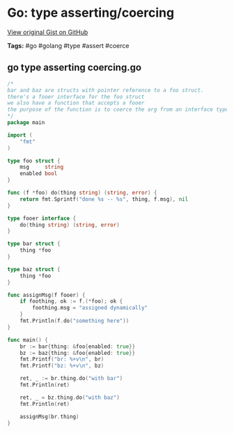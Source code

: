 # Go: type asserting/coercing 

[View original Gist on GitHub](https://gist.github.com/Integralist/3097838786e069c33afe668ae767a367)

**Tags:** #go #golang #type #assert #coerce

## go type asserting coercing.go

```go
/*
bar and baz are structs with pointer reference to a foo struct.
there's a fooer interface for the foo struct
we also have a function that accepts a fooer
the purpose of the function is to coerce the arg from an interface type to a concrete type
*/
package main

import (
	"fmt"
)

type foo struct {
	msg     string
	enabled bool
}

func (f *foo) do(thing string) (string, error) {
	return fmt.Sprintf("done %s -- %s", thing, f.msg), nil
}

type fooer interface {
	do(thing string) (string, error)
}

type bar struct {
	thing *foo
}

type baz struct {
	thing *foo
}

func assignMsg(f fooer) {
	if foothing, ok := f.(*foo); ok {
		foothing.msg = "assigned dynamically"
	}
	fmt.Println(f.do("something here"))
}

func main() {
	br := bar{thing: &foo{enabled: true}}
	bz := baz{thing: &foo{enabled: true}}
	fmt.Printf("br: %+v\n", br)
	fmt.Printf("bz: %+v\n", bz)

	ret, _ := br.thing.do("with bar")
	fmt.Println(ret)

	ret, _ = bz.thing.do("with baz")
	fmt.Println(ret)

	assignMsg(br.thing)
}

```


